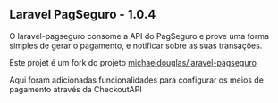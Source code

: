 ## Laravel PagSeguro - 1.0.4


O laravel-pagseguro consome a API do PagSeguro e prove uma forma 
simples de gerar o pagamento, e notificar sobre as suas transações.

Este projet é um fork do projeto [michaeldouglas/laravel-pagseguro](https://github.com/michaeldouglas/laravel-pagseguro)

Aqui foram adicionadas funcionalidades para configurar os meios de pagamento através da CheckoutAPI